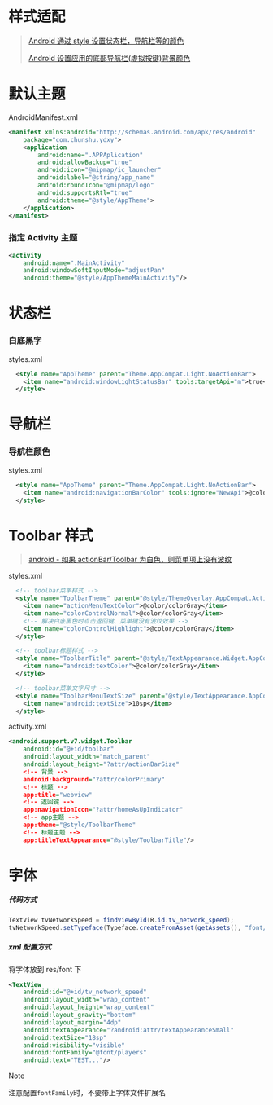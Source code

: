 # 样式适配

> [Android 通过 style 设置状态栏，导航栏等的颜色](https://blog.csdn.net/zhangqiluGrubby/article/details/56485331)
>
> [Android 设置应用的底部导航栏(虚拟按键)背景颜色](https://blog.csdn.net/github_2011/article/details/74908545)

# 默认主题

AndroidManifest.xml

```xml
<manifest xmlns:android="http://schemas.android.com/apk/res/android"
    package="com.chunshu.ydxy">
    <application
        android:name=".APPAplication"
        android:allowBackup="true"
        android:icon="@mipmap/ic_launcher"
        android:label="@string/app_name"
        android:roundIcon="@mipmap/logo"
        android:supportsRtl="true"
        android:theme="@style/AppTheme">
    </application>
</manifest>
```

### 指定 Activity 主题

```xml
<activity
    android:name=".MainActivity"
    android:windowSoftInputMode="adjustPan"
    android:theme="@style/AppThemeMainActivity"/>
```

# 状态栏

### 白底黑字

styles.xml

```xml
  <style name="AppTheme" parent="Theme.AppCompat.Light.NoActionBar">
    <item name="android:windowLightStatusBar" tools:targetApi="m">true</item>
  </style>
```

# 导航栏

### 导航栏颜色

styles.xml

```xml
  <style name="AppTheme" parent="Theme.AppCompat.Light.NoActionBar">
    <item name="android:navigationBarColor" tools:ignore="NewApi">@color/colorPrimary</item>
  </style>
```

# Toolbar 样式

> [android - 如果 actionBar/Toolbar 为白色，则菜单项上没有波纹](https://www.coder.work/article/657738)

styles.xml

```xml
  <!-- toolbar菜单样式 -->
  <style name="ToolbarTheme" parent="@style/ThemeOverlay.AppCompat.ActionBar">
    <item name="actionMenuTextColor">@color/colorGray</item>
    <item name="colorControlNormal">@color/colorGray</item>
    <!-- 解决白底黑色时点击返回键、菜单键没有波纹效果 -->
    <item name="colorControlHighlight">@color/colorGray</item>
  </style>

  <!-- toolbar标题样式 -->
  <style name="ToolbarTitle" parent="@style/TextAppearance.Widget.AppCompat.Toolbar.Title">
    <item name="android:textColor">@color/colorGray</item>
  </style>

  <!-- toolbar菜单文字尺寸 -->
  <style name="ToolbarMenuTextSize" parent="@style/TextAppearance.AppCompat.Menu">
    <item name="android:textSize">10sp</item>
  </style>
```

activity.xml

```xml
<android.support.v7.widget.Toolbar
    android:id="@+id/toolbar"
    android:layout_width="match_parent"
    android:layout_height="?attr/actionBarSize"
    <!-- 背景 -->
    android:background="?attr/colorPrimary"
    <!-- 标题 -->
    app:title="webview"
    <!-- 返回键 -->
    app:navigationIcon="?attr/homeAsUpIndicator"
    <!-- app主题 -->
    app:theme="@style/ToolbarTheme"
    <!-- 标题主题 -->
    app:titleTextAppearance="@style/ToolbarTitle"/>
```

# 字体

##### 代码方式

```java
TextView tvNetworkSpeed = findViewById(R.id.tv_network_speed);
tvNetworkSpeed.setTypeface(Typeface.createFromAsset(getAssets(), "font/Players.ttf"));
```

##### xml 配置方式

将字体放到 res/font 下

```xml
<TextView
    android:id="@+id/tv_network_speed"
    android:layout_width="wrap_content"
    android:layout_height="wrap_content"
    android:layout_gravity="bottom"
    android:layout_margin="4dp"
    android:textAppearance="?android:attr/textAppearanceSmall"
    android:textSize="18sp"
    android:visibility="visible"
    android:fontFamily="@font/players"
    android:text="TEST..."/>
```

> [!NOTE]
>
> 注意配置`fontFamily`时，不要带上字体文件扩展名